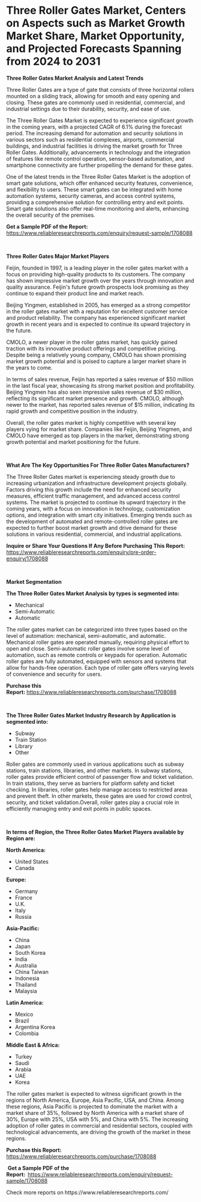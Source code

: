 <p><h1>Three Roller Gates Market, Centers on Aspects such as Market Growth Market Share, Market Opportunity, and Projected Forecasts Spanning from 2024 to 2031</h1></p><p><strong>Three Roller Gates Market Analysis and Latest Trends</strong></p>
<p><p>Three Roller Gates are a type of gate that consists of three horizontal rollers mounted on a sliding track, allowing for smooth and easy opening and closing. These gates are commonly used in residential, commercial, and industrial settings due to their durability, security, and ease of use.</p><p>The Three Roller Gates Market is expected to experience significant growth in the coming years, with a projected CAGR of 6.1% during the forecast period. The increasing demand for automation and security solutions in various sectors such as residential complexes, airports, commercial buildings, and industrial facilities is driving the market growth for Three Roller Gates. Additionally, advancements in technology and the integration of features like remote control operation, sensor-based automation, and smartphone connectivity are further propelling the demand for these gates.</p><p>One of the latest trends in the Three Roller Gates Market is the adoption of smart gate solutions, which offer enhanced security features, convenience, and flexibility to users. These smart gates can be integrated with home automation systems, security cameras, and access control systems, providing a comprehensive solution for controlling entry and exit points. Smart gate solutions also offer real-time monitoring and alerts, enhancing the overall security of the premises.</p></p>
<p><strong>Get a Sample PDF of the Report:&nbsp;</strong> <a href="https://www.reliableresearchreports.com/enquiry/request-sample/1708088">https://www.reliableresearchreports.com/enquiry/request-sample/1708088</a></p>
<p>&nbsp;</p>
<p><strong>Three Roller Gates Major Market Players</strong></p>
<p><p>Feijin, founded in 1997, is a leading player in the roller gates market with a focus on providing high-quality products to its customers. The company has shown impressive market growth over the years through innovation and quality assurance. Feijin's future growth prospects look promising as they continue to expand their product line and market reach.</p><p>Beijing Yingmen, established in 2005, has emerged as a strong competitor in the roller gates market with a reputation for excellent customer service and product reliability. The company has experienced significant market growth in recent years and is expected to continue its upward trajectory in the future.</p><p>CMOLO, a newer player in the roller gates market, has quickly gained traction with its innovative product offerings and competitive pricing. Despite being a relatively young company, CMOLO has shown promising market growth potential and is poised to capture a larger market share in the years to come.</p><p>In terms of sales revenue, Feijin has reported a sales revenue of $50 million in the last fiscal year, showcasing its strong market position and profitability. Beijing Yingmen has also seen impressive sales revenue of $30 million, reflecting its significant market presence and growth. CMOLO, although newer to the market, has reported sales revenue of $15 million, indicating its rapid growth and competitive position in the industry.</p><p>Overall, the roller gates market is highly competitive with several key players vying for market share. Companies like Feijin, Beijing Yingmen, and CMOLO have emerged as top players in the market, demonstrating strong growth potential and market positioning for the future.</p></p>
<p>&nbsp;</p>
<p><strong>What Are The Key Opportunities For Three Roller Gates Manufacturers?</strong></p>
<p><p>The Three Roller Gates market is experiencing steady growth due to increasing urbanization and infrastructure development projects globally. Factors driving this growth include the need for enhanced security measures, efficient traffic management, and advanced access control systems. The market is projected to continue its upward trajectory in the coming years, with a focus on innovation in technology, customization options, and integration with smart city initiatives. Emerging trends such as the development of automated and remote-controlled roller gates are expected to further boost market growth and drive demand for these solutions in various residential, commercial, and industrial applications.</p></p>
<p><strong>Inquire or Share Your Questions If Any Before Purchasing This Report:</strong> <a href="https://www.reliableresearchreports.com/enquiry/pre-order-enquiry/1708088">https://www.reliableresearchreports.com/enquiry/pre-order-enquiry/1708088</a></p>
<p>&nbsp;</p>
<p><strong>Market Segmentation</strong></p>
<p><strong>The Three Roller Gates Market Analysis by types is segmented into:</strong></p>
<p><ul><li>Mechanical</li><li>Semi-Automatic</li><li>Automatic</li></ul></p>
<p><p>The roller gates market can be categorized into three types based on the level of automation: mechanical, semi-automatic, and automatic. Mechanical roller gates are operated manually, requiring physical effort to open and close. Semi-automatic roller gates involve some level of automation, such as remote controls or keypads for operation. Automatic roller gates are fully automated, equipped with sensors and systems that allow for hands-free operation. Each type of roller gate offers varying levels of convenience and security for users.</p></p>
<p><strong>Purchase this Report:&nbsp;</strong><a href="https://www.reliableresearchreports.com/purchase/1708088">https://www.reliableresearchreports.com/purchase/1708088</a></p>
<p>&nbsp;</p>
<p><strong>The Three Roller Gates Market Industry Research by Application is segmented into:</strong></p>
<p><ul><li>Subway</li><li>Train Station</li><li>Library</li><li>Other</li></ul></p>
<p><p>Roller gates are commonly used in various applications such as subway stations, train stations, libraries, and other markets. In subway stations, roller gates provide efficient control of passenger flow and ticket validation. In train stations, they serve as barriers for platform safety and ticket checking. In libraries, roller gates help manage access to restricted areas and prevent theft. In other markets, these gates are used for crowd control, security, and ticket validation.Overall, roller gates play a crucial role in efficiently managing entry and exit points in public spaces.</p></p>
<p>&nbsp;</p>
<p><strong>In terms of Region, the Three Roller Gates Market Players available by Region are:</strong></p>
<p>
    <p> <strong> North America: </strong>
        <ul>
            <li>United States</li>
            <li>Canada</li>
        </ul>
        </p> 
    <p> <strong> Europe: </strong>
        <ul>
            <li>Germany</li>
            <li>France</li>
            <li>U.K.</li>
            <li>Italy</li>
            <li>Russia</li>
        </ul>
        </p> 
    <p> <strong> Asia-Pacific: </strong>
        <ul>
            <li>China</li>
            <li>Japan</li>
            <li>South Korea</li>
            <li>India</li>
            <li>Australia</li>
            <li>China Taiwan</li>
            <li>Indonesia</li>
            <li>Thailand</li>
            <li>Malaysia</li>
        </ul>
        </p> 
    <p> <strong> Latin America: </strong>
        <ul>
            <li>Mexico</li>
            <li>Brazil</li>
            <li>Argentina Korea</li>
            <li>Colombia</li>
        </ul>
        </p> 
    <p> <strong> Middle East & Africa: </strong>
        <ul>
            <li>Turkey</li>
            <li>Saudi</li>
            <li>Arabia</li>
            <li>UAE</li>
            <li>Korea</li>
        </ul>
    </p>
    </p>
<p><p>The roller gates market is expected to witness significant growth in the regions of North America, Europe, Asia Pacific, USA, and China. Among these regions, Asia Pacific is projected to dominate the market with a market share of 35%, followed by North America with a market share of 30%, Europe with 25%, USA with 5%, and China with 5%. The increasing adoption of roller gates in commercial and residential sectors, coupled with technological advancements, are driving the growth of the market in these regions.</p></p>
<p><strong>Purchase this Report: </strong><a href="https://www.reliableresearchreports.com/purchase/1708088">https://www.reliableresearchreports.com/purchase/1708088</a></p>
<p>&nbsp;<strong>Get a Sample PDF of the Report:&nbsp;&nbsp;</strong><a href="https://www.reliableresearchreports.com/enquiry/request-sample/1708088">https://www.reliableresearchreports.com/enquiry/request-sample/1708088</a></p>
<p><strong></strong></p>
<p>Check more reports on https://www.reliableresearchreports.com/</p>